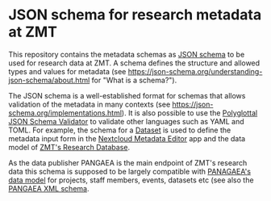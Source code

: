 # JSON schema for research metadata at ZMT

This repository contains the metadata schemas as [JSON schema](https://json-schema.org) to be used for research data at ZMT. A schema defines the structure and allowed types and values for metadata (see <https://json-schema.org/understanding-json-schema/about.html> for "What is a schema?"). 

The JSON schema is a well-established format for schemas that allows validation of the metadata in many contexts (see <https://json-schema.org/implementations.html>). It is also possible to use the [Polyglottal JSON Schema Validator](https://github.com/json-schema-everywhere/pajv) to validate other languages such as YAML and TOML. For example, the schema for a [Dataset](schemas/dataset.schema.json) is used to define the metadata input form in the [Nextcloud Metadata Editor](https://github.com/leibniz-zmt/files_metadataeditor) app and the data model of [ZMT's Research Database](https://data.zmt-datalab.de).

As the data publisher PANGAEA is the main endpoint of ZMT's research data this schema is supposed to be largely compatible with [PANAGAEA's data model](https://wiki.pangaea.de/wiki/Data_model) for projects, staff members, events, datasets etc (see also the [PANGAEA XML schema](https://wiki.pangaea.de/wiki/PANGAEA_XML_schema).
